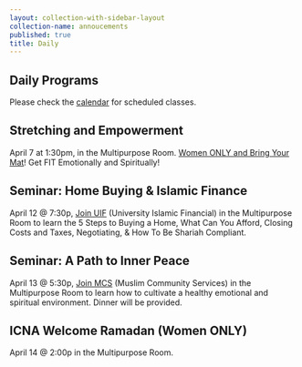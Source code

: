 ```yaml
---
layout: collection-with-sidebar-layout
collection-name: annoucements
published: true
title: Daily
---
```


## Daily Programs
Please check the [calendar](http://www.icsd.org/calendar) for scheduled classes.

## Stretching and Empowerment
April 7 at 1:30pm, in the Multipurpose Room. [Women ONLY and Bring Your Mat](http://www.icsd.org/events/help-yourself-get-fit-physically-emotionally-spiritually)! Get FIT Emotionally and Spiritually!

## Seminar: Home Buying & Islamic Finance
April 12 @ 7:30p, [Join UIF](http://www.icsd.org/events/seminar-home-buying-islamic-finance) (University Islamic Financial) in the Multipurpose Room to learn the 5 Steps to Buying a Home, What Can You Afford, Closing Costs and Taxes, Negotiating, & How To Be Shariah Compliant.

## Seminar: A Path to Inner Peace
April 13 @ 5:30p, [Join MCS](http://www.icsd.org/events/seminar-a-path-to-inner-peace) (Muslim Community Services) in the Multipurpose Room to learn how to cultivate a healthy emotional and spiritual environment. Dinner will be provided.

## ICNA Welcome Ramadan (Women ONLY)
April 14 @ 2:00p in the Multipurpose Room. 
